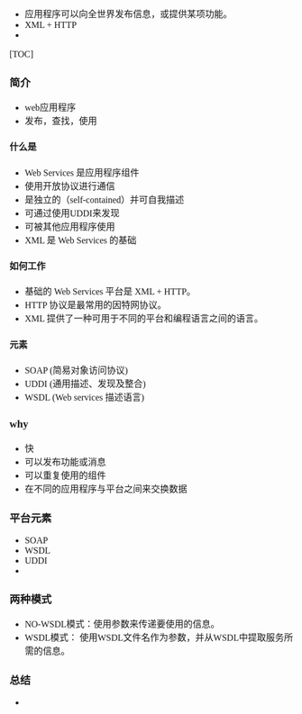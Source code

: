 <font face="SimSun" size=3>

- 应用程序可以向全世界发布信息，或提供某项功能。
- XML + HTTP
- 

[TOC]

###  简介

- web应用程序
- 发布，查找，使用

#### 什么是

- Web Services 是应用程序组件
- 使用开放协议进行通信
- 是独立的（self-contained）并可自我描述
- 可通过使用UDDI来发现
- 可被其他应用程序使用
- XML 是 Web Services 的基础

#### 如何工作

- 基础的 Web Services 平台是 XML + HTTP。
- HTTP 协议是最常用的因特网协议。
- XML 提供了一种可用于不同的平台和编程语言之间的语言。

#### 元素

- SOAP (简易对象访问协议)
- UDDI (通用描述、发现及整合)
- WSDL (Web services 描述语言)

###  why

- 快
- 可以发布功能或消息
- 可以重复使用的组件
- 在不同的应用程序与平台之间来交换数据

### 平台元素

- SOAP
- WSDL
- UDDI
- 

### 两种模式

- NO-WSDL模式：使用参数来传递要使用的信息。
- WSDL模式： 使用WSDL文件名作为参数，并从WSDL中提取服务所需的信息。

### 总结

- 

</font>